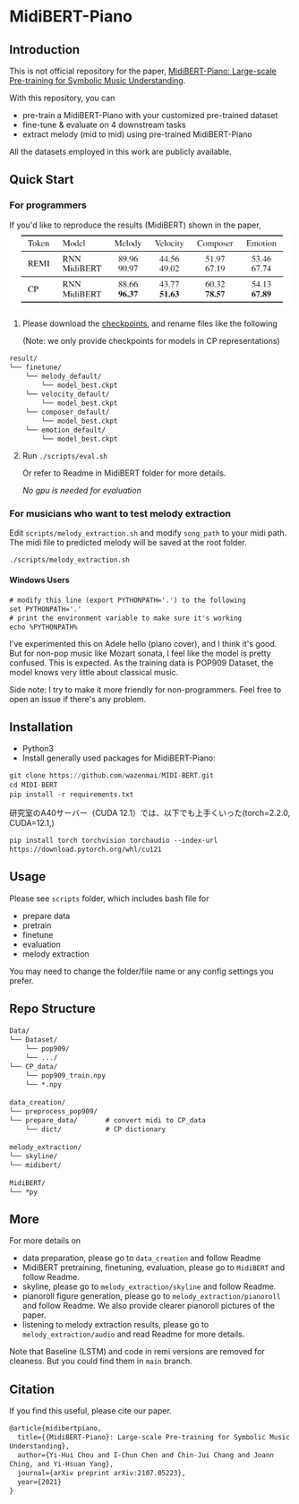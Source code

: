 # MidiBERT-Piano

## Introduction
This is not official repository for the paper, [MidiBERT-Piano: Large-scale Pre-training for Symbolic Music Understanding](https://arxiv.org/pdf/2107.05223.pdf).

With this repository, you can
* pre-train a MidiBERT-Piano with your customized pre-trained dataset
* fine-tune & evaluate on 4 downstream tasks
* extract melody (mid to mid) using pre-trained MidiBERT-Piano

All the datasets employed in this work are publicly available.


## Quick Start
### For programmers
If you'd like to reproduce the results (MidiBERT) shown in the paper, 
![image-20210710185007453](resources/fig/result.png)

1. Please download the [checkpoints](https://drive.google.com/drive/folders/1ceIfC1UugZQHPgpEEMkdAF0VhZ1EeLl3?usp=sharing), and rename files like the following

	(Note: we only provide checkpoints for models in CP representations)
```
result/
└── finetune/
	└── melody_default/
		└── model_best.ckpt
	└── velocity_default/
		└── model_best.ckpt
	└── composer_default/
		└── model_best.ckpt
	└── emotion_default/
		└── model_best.ckpt
```

2. Run `./scripts/eval.sh`

	Or refer to Readme in MidiBERT folder for more details. 
 
	*No gpu is needed for evaluation*

### For musicians who want to test melody extraction
Edit `scripts/melody_extraction.sh` and modify `song_path` to your midi path.
The midi file to predicted melody will be saved at the root folder.
```
./scripts/melody_extraction.sh
```
#### Windows Users
```
# modify this line (export PYTHONPATH='.') to the following
set PYTHONPATH='.'
# print the environment variable to make sure it's working
echo %PYTHONPATH%
```
I've experimented this on Adele hello (piano cover), and I think it's good.  
But for non-pop music like Mozart sonata, I feel like the model is pretty confused.  This is expected.  As the training data is POP909 Dataset, the model knows very little about classical music.  

Side note: I try to make it more friendly for non-programmers.  Feel free to open an issue if there's any problem.

## Installation
* Python3
* Install generally used packages for MidiBERT-Piano:
```python
git clone https://github.com/wazenmai/MIDI-BERT.git
cd MIDI-BERT
pip install -r requirements.txt
```

研究室のA40サーバー（CUDA 12.1）では、以下でも上手くいった(torch=2.2.0, CUDA=12.1,)

```
pip install torch torchvision torchaudio --index-url https://download.pytorch.org/whl/cu121
```

## Usage
Please see `scripts` folder, which includes bash file for
* prepare data
* pretrain
* finetune
* evaluation
* melody extraction

You may need to change the folder/file name or any config settings you prefer.


## Repo Structure
```
Data/
└── Dataset/       
    └── pop909/       
    └── .../
└── CP_data/
    └── pop909_train.npy
    └── *.npy

data_creation/
└── preprocess_pop909/
└── prepare_data/       # convert midi to CP_data 
    └── dict/           # CP dictionary 

melody_extraction/
└── skyline/
└── midibert/

MidiBERT/
└── *py

```

## More
For more details on 
* data preparation, please go to `data_creation` and follow Readme
* MidiBERT pretraining, finetuning, evaluation, please go to `MidiBERT` and follow Readme.
* skyline, please go to `melody_extraction/skyline` and follow Readme.
* pianoroll figure generation, please go to `melody_extraction/pianoroll` and follow Readme. We also provide clearer pianoroll pictures of the paper.
* listening to melody extraction results, please go to `melody_extraction/audio` and read Readme for more details.

Note that Baseline (LSTM) and code in remi versions are removed for cleaness.  But you could find them in `main` branch.

## Citation

If you find this useful, please cite our paper.

```
@article{midibertpiano,
  title={{MidiBERT-Piano}: Large-scale Pre-training for Symbolic Music Understanding},
  author={Yi-Hui Chou and I-Chun Chen and Chin-Jui Chang and Joann Ching, and Yi-Hsuan Yang},
  journal={arXiv preprint arXiv:2107.05223},
  year={2021}
}
```

